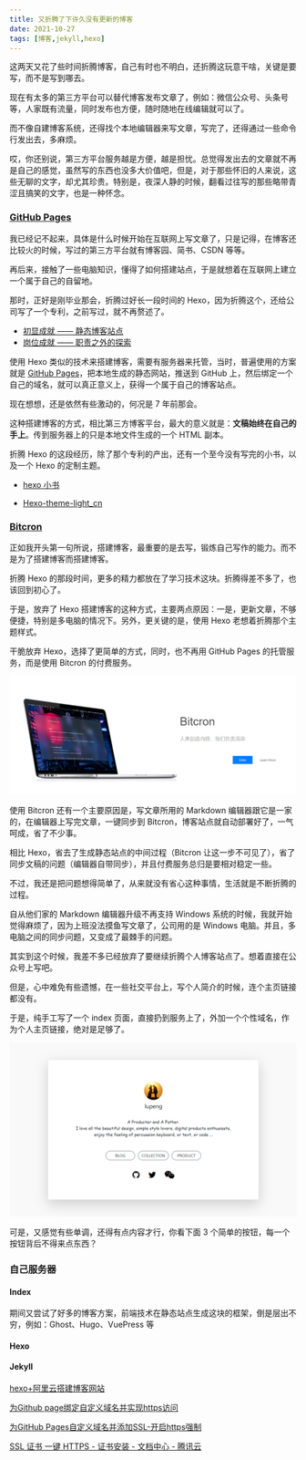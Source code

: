 ```yaml
---
title: 又折腾了下许久没有更新的博客
date: 2021-10-27
tags: [博客,jekyll,hexo]
---
```


这两天又花了些时间折腾博客，自己有时也不明白，还折腾这玩意干啥，关键是要写，而不是写到哪去。

现在有太多的第三方平台可以替代博客发布文章了，例如：微信公众号、头条号等，人家既有流量，同时发布也方便，随时随地在线编辑就可以了。

而不像自建博客系统，还得找个本地编辑器来写文章，写完了，还得通过一些命令行发出去，多麻烦。

哎，你还别说，第三方平台服务越是方便，越是担忧。总觉得发出去的文章就不再是自己的感觉，虽然写的东西也没多大价值吧，但是，对于那些怀旧的人来说，这些无聊的文字，却尤其珍贵。特别是，夜深人静的时候，翻看过往写的那些略带青涩且搞笑的文字，也是一种怀念。

### [GitHub Pages](https://docs.github.com/cn/pages/getting-started-with-github-pages/about-github-pages)

我已经记不起来，具体是什么时候开始在互联网上写文章了，只是记得，在博客还比较火的时候，写过的第三方平台就有博客园、简书、CSDN 等等。

再后来，接触了一些电脑知识，懂得了如何搭建站点，于是就想着在互联网上建立一个属于自己的自留地。

那时，正好是刚毕业那会，折腾过好长一段时间的 Hexo，因为折腾这个，还给公司写了一个专利，之前写过，就不再赘述了。

- [初显成就 —— 静态博客站点](https://mp.weixin.qq.com/s?__biz=MjM5MDQ4NjUwMg==&mid=2649197647&idx=1&sn=4d76c07130362b81198777cbcd77990c&chksm=be5736c68920bfd088fff5f585772030bcd2b80583cb1a31bb0c62df2c2170076d9a525f9b8d&scene=178&cur_album_id=1337905242612269057#rd)
- [岗位成就 —— 职责之外的探索](https://mp.weixin.qq.com/s?__biz=MjM5MDQ4NjUwMg==&mid=2649197657&idx=1&sn=06500cd46baeff360bf02b2bf5e9fe7f&chksm=be5736d08920bfc62e2b752a298e379fd2aba55310fc1a1e128d57ac2f75c635c0ec97a63a63&token=1584174037&lang=zh_CN#rd)

使用 Hexo 类似的技术来搭建博客，需要有服务器来托管，当时，普遍使用的方案就是 [GitHub Pages](https://docs.github.com/cn/pages/getting-started-with-github-pages/about-github-pages)，把本地生成的静态网站，推送到 GitHub 上，然后绑定一个自己的域名，就可以真正意义上，获得一个属于自己的博客站点。

现在想想，还是依然有些激动的，何况是 7 年前那会。

这种搭建博客的方式，相比第三方博客平台，最大的意义就是：**文稿始终在自己的手上**。传到服务器上的只是本地文件生成的一个 HTML 副本。

折腾 Hexo 的这段经历，除了那个专利的产出，还有一个至今没有写完的小书，以及一个 Hexo 的定制主题。

- [hexo 小书](https://hexo.course.90byte.com/)

- [Hexo-theme-light_cn](https://github.com/pengloo53/Hexo-theme-light_cn)



### [Bitcron](https://www.bitcron.com/)

正如我开头第一句所说，搭建博客，最重要的是去写，锻炼自己写作的能力。而不是为了搭建博客而搭建博客。

折腾 Hexo 的那段时间，更多的精力都放在了学习技术这块。折腾得差不多了，也该回到初心了。

于是，放弃了 Hexo 搭建博客的这种方式，主要两点原因：一是，更新文章，不够便捷，特别是多电脑的情况下。另外，更关键的是，使用 Hexo 老想着折腾那个主题样式。

干脆放弃 Hexo，选择了更简单的方式，同时，也不再用 GitHub Pages 的托管服务，而是使用 Bitcron 的付费服务。

![](/image/2021-10-27-blog-to-jekyll/image-20211027162109269.png)

使用 Bitcron 还有一个主要原因是，写文章所用的 Markdown 编辑器跟它是一家的，在编辑器上写完文章，一键同步到 Bitcron，博客站点就自动部署好了，一气呵成，省了不少事。

相比 Hexo，省去了生成静态站点的中间过程（Bitcron 让这一步不可见了），省了同步文稿的问题（编辑器自带同步），并且付费服务总归是要相对稳定一些。

不过，我还是把问题想得简单了，从来就没有省心这种事情，生活就是不断折腾的过程。

自从他们家的 Markdown 编辑器升级不再支持 Windows 系统的时候，我就开始觉得麻烦了，因为上班没法摸鱼写文章了，公司用的是 Windows 电脑。并且，多电脑之间的同步问题，又变成了最棘手的问题。

其实到这个时候，我差不多已经放弃了要继续折腾个人博客站点了。想着直接在公众号上写吧。

但是，心中难免有些遗憾，在一些社交平台上，写个人简介的时候，连个主页链接都没有。

于是，纯手工写了一个 index 页面，直接扔到服务上了，外加一个个性域名，作为个人主页链接，绝对是足够了。

![](/image/2021-10-27-blog-to-jekyll/image-20211027175547322.png)

可是，又感觉有些单调，还得有点内容才行，你看下面 3 个简单的按钮，每一个按钮背后不得来点东西？

### 自己服务器



#### Index

期间又尝试了好多的博客方案，前端技术在静态站点生成这块的框架，倒是层出不穷，例如：Ghost、Hugo、VuePress 等

#### Hexo



#### Jekyll





[hexo+阿里云搭建博客网站](https://qianguyihao.com/post/2020-09-19-hexo-aliyun-blog/)

[为Github page绑定自定义域名并实现https访问](https://blog.csdn.net/yucicheung/article/details/79560027)

[为GitHub Pages自定义域名并添加SSL-开启https强制](https://javef.github.io/2018/04/%E4%B8%BAGitHub-Pages%E8%87%AA%E5%AE%9A%E4%B9%89%E5%9F%9F%E5%90%8D%E5%B9%B6%E6%B7%BB%E5%8A%A0SSL-%E5%BC%80%E5%90%AFHTTPS%E5%BC%BA%E5%88%B6/#:~:text=%E9%BB%98%E8%AE%A4%E6%83%85%E5%86%B5%E4%B8%8B%E4%BD%BF%E7%94%A8GitHub%20Pages%E7%9A%84%E7%BB%99%E5%AE%9A%E5%9F%9F%E5%90%8D%E5%88%99%E6%94%AF%E6%8C%81http%E5%92%8Chttps%E4%B8%A4%E7%A7%8D%E5%8D%8F%E8%AE%AE%EF%BC%8C%E4%BD%86%E6%98%AF%E5%A6%82%E6%9E%9C%E4%BD%BF%E7%94%A8%E8%87%AA%E5%AE%9A%E4%B9%89%E5%9F%9F%E5%90%8D%E7%9A%84%E8%AF%9D%EF%BC%8C%E5%88%99%E5%8F%AA%E8%83%BD%E9%80%9A%E8%BF%87%20http%3A%2F%2F%20%E8%AE%BF%E9%97%AE%EF%BC%8C%E4%B9%9F%E5%B0%B1%E6%98%AF%E8%AF%B4%E6%88%91%E4%BB%AC%E5%9C%A8%20Github%E4%B8%8A%E6%90%AD%E5%BB%BA%20Hexo,%E6%88%96Jekyll%20%E4%B8%BB%E9%A2%98%E5%8D%9A%E5%AE%A2%20%E5%90%8E%EF%BC%8C%E9%80%9A%E8%BF%87%20CNAME%20%E7%BB%91%E5%AE%9A%E4%B8%AA%E4%BA%BA%E5%9F%9F%E5%90%8D%E5%90%8E%EF%BC%8C%E6%88%91%E4%BB%AC%E5%8F%AA%E8%83%BD%E9%80%9A%E8%BF%87%20http%3A%2F%2F%20%E5%9F%9F%E5%90%8D%E6%9D%A5%E8%AE%BF%E9%97%AE%E3%80%82)

[SSL 证书 一键 HTTPS - 证书安装 - 文档中心 - 腾讯云](https://cloud.tencent.com/document/product/400/58062)